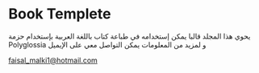 # Book Templete

يحوي هذا المجلد قالبا يمكن إستخدامه في طباعة كتاب باللغة العربية بإستخدام حزمة
Polyglossia
و لمزيد من المعلومات يمكن التواصل معي على الإيميل

faisal_malki1@hotmail.com

